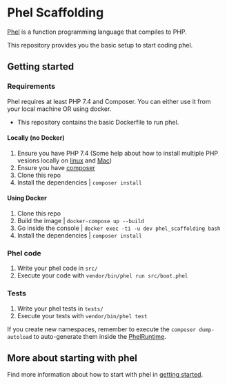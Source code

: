 # Phel Scaffolding

[Phel](https://phel-lang.org/) is a function programming language that compiles to PHP. 

This repository provides you the basic setup to start coding phel.

## Getting started

### Requirements

Phel requires at least PHP 7.4 and Composer.
You can either use it from your local machine OR using docker.
  - This repository contains the basic Dockerfile to run phel.

#### Locally (no Docker)

1. Ensure you have PHP 7.4 (Some help about how to install multiple PHP vesions locally on [linux](https://github.com/phpbrew/phpbrew) and [Mac](https://github.com/shivammathur/homebrew-php))
1. Ensure you have [composer](https://getcomposer.org/composer-stable.phar)
1. Clone this repo
1. Install the dependencies | `composer install` 

#### Using Docker

1. Clone this repo
1. Build the image | `docker-compose up --build`
1. Go inside the console | `docker exec -ti -u dev phel_scaffolding bash`
1. Install the dependencies | `composer install`

### Phel code

1. Write your phel code in `src/`
1. Execute your code with `vendor/bin/phel run src/boot.phel`

### Tests

1. Write your phel tests in `tests/`
1. Execute your tests with `vendor/bin/phel test`


If you create new namespaces, remember to execute the `composer dump-autoload` to auto-generate them inside the [PhelRuntime](/vendor/PhelRuntime.php).

## More about starting with phel

Find more information about how to start with phel in [getting started](https://phel-lang.org/documentation/getting-started/).
